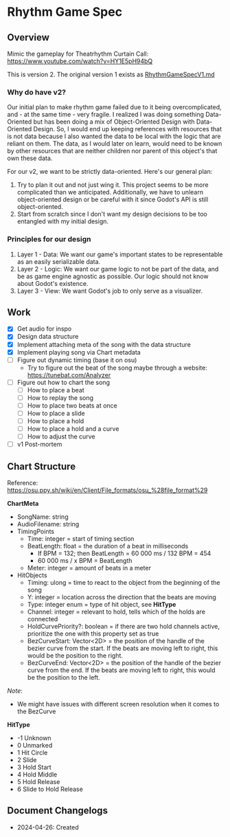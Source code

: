 ﻿# Rhythm Game Spec

## Overview

Mimic the gameplay for Theatrhythm Curtain Call: https://www.youtube.com/watch?v=HY1E5pH94bQ

This is version 2. The original version 1 exists as [RhythmGameSpecV1.md](./rhythm-game-spec-v1)

### Why do have v2?

Our initial plan to make rhythm game failed due to it being overcomplicated, and - at the same time - very fragile. I realized I was doing something Data-Oriented but has been doing a mix of Object-Oriented Design with Data-Oriented Design. So, I would end up keeping references with resources that is not data because I also wanted the data to be local with the logic that are reliant on them. The data, as I would later on learn, would need to be known by other resources that are neither children nor parent of this object's that own these data.

For our v2, we want to be strictly data-oriented. Here's our general plan:

1. Try to plan it out and not just wing it. This project seems to be more complicated than we anticipated. Additionally, we have to unlearn object-oriented design or be careful with it since Godot's API is still object-oriented.
2. Start from scratch since I don't want my design decisions to be too entangled with my initial design.

### Principles for our design

1. Layer 1 - Data: We want our game's important states to be representable as an easily serializable data.
2. Layer 2 - Logic: We want our game logic to not be part of the data, and be as game engine agnostic as possible. Our logic should not know about Godot's existence.
3. Layer 3 - View: We want Godot's job to only serve as a visualizer.

## Work

- [x] Get audio for inspo
- [x] Design data structure
- [x] Implement attaching meta of the song with the data structure
- [x] Implement playing song via Chart metadata
- [ ] Figure out dynamic timing (base it on osu)
	- Try to figure out the beat of the song maybe through a website: https://tunebat.com/Analyzer
- [ ] Figure out how to chart the song
	- [ ] How to place a beat
	- [ ] How to replay the song
	- [ ] How to place two beats at once
	- [ ] How to place a slide
	- [ ] How to place a hold
	- [ ] How to place a hold and a curve
	- [ ] How to adjust the curve
- [ ] v1 Post-mortem

## Chart Structure

Reference: https://osu.ppy.sh/wiki/en/Client/File_formats/osu_%28file_format%29

**ChartMeta**

- SongName: string
- AudioFilename: string
- TimingPoints
	- Time: integer = start of timing section
	- BeatLength: float = the duration of a beat in milliseconds
		- If BPM = 132; then BeatLength = 60 000 ms / 132 BPM = 454
		- 60 000 ms / x BPM = BeatLength
	- Meter: integer = amount of beats in a meter
- HitObjects
	- Timing: ulong = time to react to the object from the beginning of the song
	- Y: integer = location across the direction that the beats are moving
	- Type: integer enum = type of hit object, see **HitType**
	- Channel: integer = relevant to hold, tells which of the holds are connected
	- HoldCurvePriority?: boolean = if there are two hold channels active, prioritize the one with this property set as true
	- BezCurveStart: Vector<2D> = the position of the handle of the bezier curve from the start. If the beats are moving left to right, this would be the position to the right.
	- BezCurveEnd: Vector<2D> = the position of the handle of the bezier curve from the end. If the beats are moving left to right, this would be the position to the left.

_Note_:

- We might have issues with different screen resolution when it comes to the BezCurve

**HitType**

- -1 Unknown
- 0 Unmarked
- 1 Hit Circle
- 2 Slide
- 3 Hold Start
- 4 Hold Middle
- 5 Hold Release
- 6 Slide to Hold Release

## Document Changelogs

- 2024-04-26: Created
